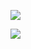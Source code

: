 ![](!imgdir/screenshot_wYMWSzUeiOJjEN5Q.png)

![](!imgdir/91c123d2a2c41102ad52ca390d5fe3ae73b02c2c.jpg)